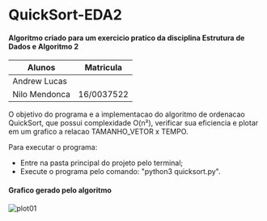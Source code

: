 # QuickSort-EDA2

<h4>Algoritmo criado para um exercicio pratico da disciplina Estrutura de Dados e Algoritmo 2</h4>


Alunos 		| Matricula
---------------	| ------
Andrew Lucas   	| 
Nilo Mendonca 	| 16/0037522


O objetivo do programa e a implementacao do algoritmo de ordenacao QuickSort, que possui complexidade O(n²), verificar sua eficiencia e plotar em um grafico a relacao TAMANHO_VETOR x TEMPO.


Para executar o programa:

- Entre na pasta principal do projeto pelo terminal;
- Execute o programa pelo comando: "python3 quicksort.py".

<h4>Grafico gerado pelo algoritmo</h4>

![plot01](https://user-images.githubusercontent.com/24305332/37965898-15342d58-319d-11e8-8b71-057cbc2f9b1e.png)
